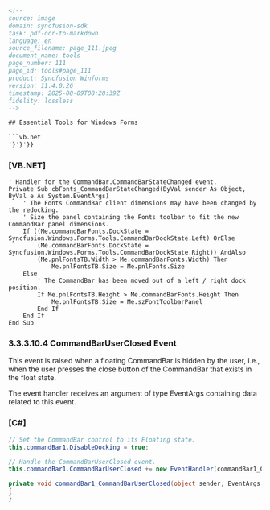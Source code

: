 ```html
<!-- 
source: image
domain: syncfusion-sdk
task: pdf-ocr-to-markdown
language: en
source_filename: page_111.jpeg
document_name: tools
page_number: 111
page_id: tools#page_111
product: Syncfusion Winforms
version: 11.4.0.26
timestamp: 2025-08-09T08:28:39Z
fidelity: lossless
-->

## Essential Tools for Windows Forms

```vb.net
'}'}'}}
```

### [VB.NET]

```vb.net
' Handler for the CommandBar.CommandBarStateChanged event.
Private Sub cbFonts_CommandBarStateChanged(ByVal sender As Object, ByVal e As System.EventArgs)
    ' The Fonts CommandBar client dimensions may have been changed by the redocking.
    ' Size the panel containing the Fonts toolbar to fit the new CommandBar panel dimensions.
    If ((Me.commandBarFonts.DockState = Syncfusion.Windows.Forms.Tools.CommandBarDockState.Left) OrElse
        (Me.commandBarFonts.DockState = Syncfusion.Windows.Forms.Tools.CommandBarDockState.Right)) AndAlso
        (Me.pnlFontsTB.Width > Me.commandBarFonts.Width) Then
            Me.pnlFontsTB.Size = Me.pnlFonts.Size
    Else
        ' The CommandBar has been moved out of a left / right dock position.
        If Me.pnlFontsTB.Height > Me.commandBarFonts.Height Then
            Me.pnlFontsTB.Size = Me.szFontToolbarPanel
        End If
    End If
End Sub
```

### 3.3.3.10.4 CommandBarUserClosed Event

This event is raised when a floating CommandBar is hidden by the user, i.e., when the user presses the close button of the CommandBar that exists in the float state.

The event handler receives an argument of type EventArgs containing data related to this event.

### [C#]

```csharp
// Set the CommandBar control to its Floating state.
this.commandBar1.DisableDocking = true;

// Handle the CommandBarUserClosed event.
this.commandBar1.CommandBarUserClosed += new EventHandler(commandBar1_CommandBarUserClosed);

private void commandBar1_CommandBarUserClosed(object sender, EventArgs e)
{
}
```
```